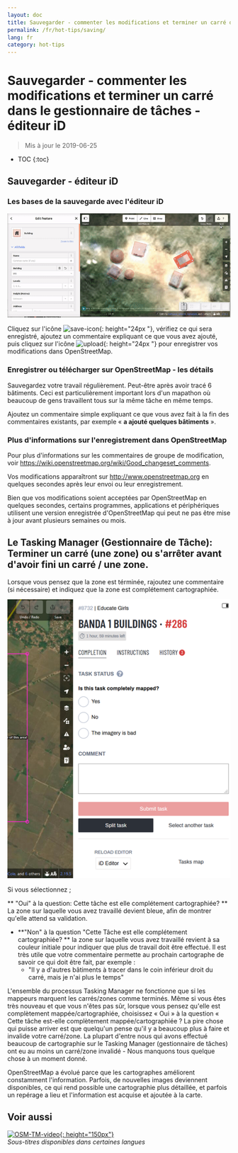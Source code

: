 ```yaml
---
layout: doc
title: Sauvegarder - commenter les modifications et terminer un carré dans le gestionnaire de tâches - éditeur iD
permalink: /fr/hot-tips/saving/
lang: fr
category: hot-tips
---
```


Sauvegarder - commenter les modifications et terminer un carré dans le gestionnaire de tâches - éditeur iD
============

> Mis à jour le 2019-06-25

- TOC
{:toc}

Sauvegarder - éditeur iD
------------------

### Les bases de la sauvegarde avec l'éditeur iD ####

![saving OSM][]


Cliquez sur l'icône ![save-icon]{: height="24px "}, vérifiez ce qui sera enregistré, ajoutez un commentaire expliquant ce que vous avez ajouté, puis cliquez sur l'icône ![upload]{: height="24px "}  pour enregistrer vos modifications dans OpenStreetMap.  

### Enregistrer ou télécharger sur OpenStreetMap - les détails ####

Sauvegardez votre travail régulièrement. Peut-être après avoir tracé 6 bâtiments. Ceci est particulièrement important lors d'un mapathon où beaucoup de gens travaillent tous sur la même tâche en même temps.  

Ajoutez un commentaire simple expliquant ce que vous avez fait à la fin des commentaires existants, par exemple « **a ajouté quelques bâtiments** ».  

### Plus d'informations sur l'enregistrement dans OpenStreetMap ###

Pour plus d'informations sur les commentaires de groupe de modification, voir <https://wiki.openstreetmap.org/wiki/Good_changeset_comments>.  

Vos modifications apparaîtront sur <http://www.openstreetmap.org> en quelques secondes après leur envoi ou leur enregistrement.  

Bien que vos modifications soient acceptées par OpenStreetMap en quelques secondes, certains programmes, applications et périphériques utilisent une version enregistrée d'OpenStreetMap qui peut ne pas être mise à jour avant plusieurs semaines ou mois.  

Le Tasking Manager (Gestionnaire de Tâche): Terminer un carré (une zone) ou s'arrêter  avant d'avoir fini un carré / une zone.  
-------------------------------------------------------------------

Lorsque vous pensez que la zone est términée, rajoutez une commentaire (si nécessaire) et indiquez que la zone est complétement cartographiée.

![Stop Mapping][]  

Si vous sélectionnez ;

** "Oui" à la question: Cette tâche est elle complétement cartographiée? ** La zone sur laquelle vous avez travaillé devient bleue, afin de montrer qu'elle attend sa validation.   
- **"Non" à la question "Cette Tâche est elle complétement cartographiée? ** la zone sur laquelle vous avez travaillé revient à sa couleur initiale pour indiquer que plus de travail doit être effectué.  Il est très utile que votre commentaire permette au prochain cartographe de savoir ce qui doit être fait, par exemple :  
    - "Il y a d'autres bâtiments à tracer dans le coin inférieur droit du carré, mais je n'ai plus le temps"  

L'ensemble du processus Tasking Manager ne fonctionne que si les mappeurs marquent les carrés/zones comme terminés. Même si vous êtes très nouveau et que vous n'êtes pas sûr, lorsque vous pensez qu'elle est complètement mappée/cartographiée, choisissez « Oui » à la question « Cette tâche est-elle complètement mappée/cartographiée ? La pire chose qui puisse arriver est que quelqu'un pense qu'il y a beaucoup plus à faire et invalide votre carré/zone. La plupart d'entre nous qui avons effectué beaucoup de cartographie sur le Tasking Manager (gestionnaire de tâches) ont eu au moins un carré/zone invalidé - Nous manquons tous quelque chose à un moment donné.  

OpenStreetMap a évolué parce que les cartographes améliorent constamment l'information. Parfois, de nouvelles images deviennent disponibles, ce qui rend possible une cartographie plus détaillée, et parfois un repérage a lieu et l'information est acquise et ajoutée à la carte.   

Voir aussi  
---------

[![OSM-TM-video]{: height="150px"}](https://www.youtube.com/watch?v=_feTGQXLf_M&list=PLb9506_-6FMHZ3nwn9heri3xjQKrSq1hN&index=9 "Humanitarian OpenStreetMap Team - Tutoriels vidéo du gestionnaire de tâches")  
*Sous-titres disponibles dans certaines langues*  



[saving OSM]:/images/hot-tips/saving.gif
[keymon]:/images/hot-tips/keymon.png
[Stop Mapping]:/images/hot-tips/20190625-TM-stop-mapping-800px.png
[id issues icon]: /images/hot-tips/id-issues.png
[warn when mapping]: /images/hot-tips/20190625-warn-when-mapping.png
[id issues]: /images/hot-tips/20190625-id-issues.png
[id issues everywhere]: /images/hot-tips/20190625-id-issues-everywhere.png
[save-icon]: /images/beginner/save-icon.png "Icône Sauvegarder"
[upload]: /images/beginner/upload.png "Charger"
[arrow-up]: /images/arrow-up.png
[OSM-TM-video]: /images/hot-tips/OSM-TM-video.png "Humanitarian OpenStreetMap Team - Tutoriels video du Tasking Manager"